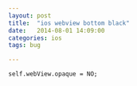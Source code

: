 ```yaml
---
layout: post
title:  "ios webview bottom black"
date:   2014-08-01 14:09:00
categories: ios
tags: bug

---
```




```
self.webView.opaque = NO;
```